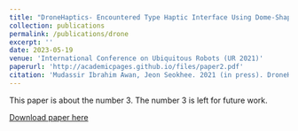 ```yaml
---
title: "DroneHaptics- Encountered Type Haptic Interface Using Dome-Shaped Drone for 3-DoF Force Feedback"
collection: publications
permalink: /publications/drone
excerpt: ''
date: 2023-05-19
venue: 'International Conference on Ubiquitous Robots (UR 2021)'
paperurl: 'http://academicpages.github.io/files/paper2.pdf'
citation: 'Mudassir Ibrahim Awan, Jeon Seokhee. 2021 (in press). DroneHaptics- Encountered Type Haptic Interface Using Dome-Shaped Drone for 3-DoF Force Feedback. Seoul, South Korea.'
---
```


This paper is about the number 3. The number 3 is left for future work.

[Download paper here](http://mudassir-awan.github.io/files/DroneHaptics.pdf)

<!-- [Download paper here](https://bengisucagiltay.github.io/files/IDC23_Family_Systems_Theory_BengisuCagiltay.pdf) -->

<!-- [Watch our Paper Talk Here]() -->

<!-- [![Watch our Paper Talk Here]() --> 